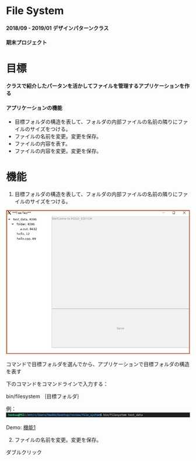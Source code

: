 # File System
#### 2018/09 - 2019/01  デザインパターンクラス
#### 期末プロジェクト

# 目標
#### クラスで紹介したパータンを活かしてファイルを管理するアプリケーションを作る

####  アプリケーションの機能
   * 目標フォルダの構造を表して、フォルダの内部ファイルの名前の隣りにファイルのサイズをつける。
   * ファイルの名前を変更。変更を保存。
   * ファイルの内容を表す。
   * ファイルの内容を変更。変更を保存。

# 機能
1. 目標フォルダの構造を表して、フォルダの内部ファイルの名前の隣りにファイルのサイズをつける。

![main page](/image/mainpage.png)


コマンドで目標フォルダを選んでから、アプリケーションで目標フォルダの構造を表す

下のコマンドをコマンドラインで入力する：

 bin/filesystem ｛目標フォルダ｝

例：
 ![command](/image/command.PNG)

Demo:
 [機能1](https://drive.google.com/file/d/1HJukDp3vXKt0IG05xKubMKE-XEyXnKua/view?usp=sharing)

2. ファイルの名前を変更。変更を保存。

ダブルクリック
